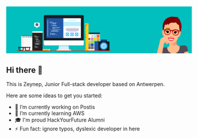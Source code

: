 
![](https://raw.githubusercontent.com/ZHanimK/ZHanimK/master/banner.png)

## Hi there 👋

This is Zeynep, Junior Full-stack developer based on Antwerpen.

Here are some ideas to get you started:
- 🔭 I’m currently working on Postis
- 🌱 I’m currently learning AWS
- :mortar_board: I'm proud HackYourFuture Alumni
- ⚡ Fun fact: ignore typos, dyslexic developer in here

